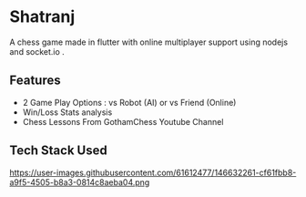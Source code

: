 # Shatranj
A chess game made in flutter with online multiplayer support using nodejs and socket.io .

## Features
* 2 Game Play Options : vs Robot (AI) or vs Friend (Online)
* Win/Loss Stats analysis 
* Chess Lessons From GothamChess Youtube Channel

## Tech Stack Used
https://user-images.githubusercontent.com/61612477/146632261-cf61fbb8-a9f5-4505-b8a3-0814c8aeba04.png

